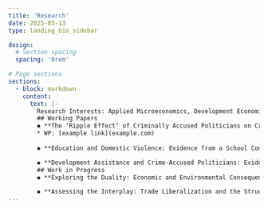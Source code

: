 ```yaml
---
title: 'Research'
date: 2025-05-13
type: landing_bio_sidebar

design:
  # Section spacing
  spacing: '0rem'

# Page sections
sections:
  - block: markdown
    content:
      text: |-
        Research Interests: Applied Microeconomics, Development Economics, International Trade, Political Economy, Industrial Organization
        ## Working Papers
        ◾ **The ‘Ripple Effect’ of Criminally Accused Politicians on Crime in India**, with V. Bahure (under Revise & Resubmit).   
        * WP: [example link](example.com)  
        
        ◾ **Education and Domestic Violence: Evidence from a School Construction Program in India**, with M. Agarwal, K. Bergonzoli, V. Bahure (SITES Working Paper No. 17 and under review).  

        ◾ **Development Assistance and Crime-Accused Politicians: Evidence from Indian Elections**, with U. Das (under review).  
        ## Work in Progress
        ◾ **Exploring the Duality: Economic and Environmental Consequences of Chinese Development Finance**, with S. Roy.  

        ◾ **Assessing the Interplay: Trade Liberalization and the Structural Reconfiguration of Global Supply Chains**.  
---
```

